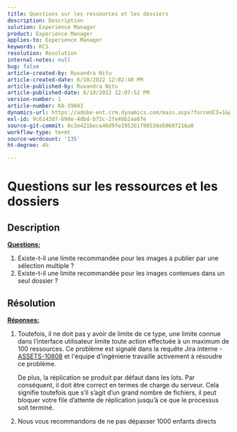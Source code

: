 ```yaml
---
title: Questions sur les ressources et les dossiers
description: Description
solution: Experience Manager
product: Experience Manager
applies-to: Experience Manager
keywords: KCS
resolution: Resolution
internal-notes: null
bug: false
article-created-by: Ruxandra Nitu
article-created-date: 6/10/2022 12:02:40 PM
article-published-by: Ruxandra Nitu
article-published-date: 6/10/2022 12:07:52 PM
version-number: 1
article-number: KA-19843
dynamics-url: https://adobe-ent.crm.dynamics.com/main.aspx?forceUCI=1&pagetype=entityrecord&etn=knowledgearticle&id=8085a936-b5e8-ec11-bb3c-000d3a3b17fa
exl-id: 9c6143d7-69de-4dbd-b72c-2fe49b2aa6fe
source-git-commit: 0c3e421beca46d9fe1952b1f98538a50697216a0
workflow-type: tm+mt
source-wordcount: '135'
ht-degree: 4%

---
```


# Questions sur les ressources et les dossiers

## Description

<b><u>Questions:</u></b>
1. Existe-t-il une limite recommandée pour les images à publier par une sélection multiple ?
2. Existe-t-il une limite recommandée pour les images contenues dans un seul dossier ?

## Résolution


<b><u>Réponses:</u></b>

1. Toutefois, il ne doit pas y avoir de limite de ce type, une limite connue dans l’interface utilisateur limite toute action effectuée à un maximum de 100 ressources. Ce problème est signalé dans la requête Jira interne - [ASSETS-10808](https://jira.corp.adobe.com/browse/ASSETS-10808) et l&#39;équipe d&#39;ingénierie travaille activement à résoudre ce problème.

   De plus, la réplication se produit par défaut dans les lots. Par conséquent, il doit être correct en termes de charge du serveur. Cela signifie toutefois que s’il s’agit d’un grand nombre de fichiers, il peut bloquer votre file d’attente de réplication jusqu’à ce que le processus soit terminé.

2. Nous vous recommandons de ne pas dépasser 1000 enfants directs
